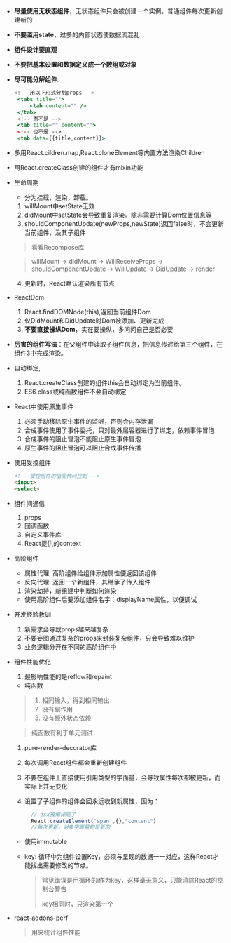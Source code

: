 - **尽量使用无状态组件**，无状态组件只会被创建一个实例。普通组件每次更新创建新的
- **不要滥用state**，过多的内部状态使数据流混乱
- **组件设计要直观**
- **不要把基本设置和数据定义成一个数组或对象**
- **尽可能分解组件**:
   ```jsx
   <!-- 用以下形式分割props -->
    <tabs title="">
        <tab content="" />
    </tab>
    <!-- 而不是 -->
    <tab title="" content="">
    <!-- 也不是 -->
    <tab data={{title,content}}>
   ```
- 多用React.cildren.map,React.cloneElement等内置方法渲染Children
- 用React.createClass创建的组件才有mixin功能
- 生命周期
   - 分为挂载，渲染，卸载。
   1. willMount中setState无效
   2. didMount中setState会导致重复渲染。除非需要计算Dom位置信息等
   3. shouldComponentUpdate(newProps,newState)返回false时，不会更新当前组件，及其子组件
    > 看看Recompose库

    > willMount -> didMount -> WillReceiveProps -> shouldComponentUpdate -> WillUpdate -> DidUpdate -> render

   4. 更新时，React默认渲染所有节点
- ReactDom
   1. React.findDOMNode(this),返回当前组件Dom
   2. 仅DidMount和DidUpdate时Dom被添加、更新完成
   3. **不要直接操纵Dom**，实在要操纵，多问问自己是否必要
- **厉害的组件写法**：在父组件中读取子组件信息，把信息传递给第三个组件，在组件3中完成渲染。
- 自动绑定,
   1. React.createClass创建的组件this会自动绑定为当前组件。
   2. ES6 class或纯函数组件不会自动绑定 
- React中使用原生事件
   1. 必须手动移除原生事件的监听，否则会内存泄漏
   2. 合成事件使用了事件委托，只对最外层容器进行了绑定，依赖事件冒泡
   3. 合成事件的阻止冒泡不能阻止原生事件冒泡
   4. 原生事件的阻止冒泡可以阻止合成事件传播 
- 使用受控组件
  ```html
  <!-- 受控组件的值受代码控制 -->
  <input>
  <select>
  ```
- 组件间通信
  1. props
  2. 回调函数
  3. 自定义事件库
  4. React提供的context
- 高阶组件
   -  属性代理: 高阶组件给组件添加属性便返回该组件
   -  反向代理: 返回一个新组件，其继承了传入组件
    1. 渲染劫持，新组建中判断如何渲染
   - 使用高阶组件后要添加组件名字：displayName属性，以便调试
- 开发经验教训
   1. 新需求会导致props越来越复杂
   2. 不要妄图通过复杂的props来封装复杂组件，只会导致难以维护
   3. 业务逻辑分开在不同的高阶组件中
- 组件性能优化
   1. 最影响性能的是reflow和repaint
   - 纯函数
   > 1. 相同输入，得到相同输出
   > 2. 没有副作用
   > 3. 没有额外状态依赖

   > 纯函数有利于单元测试 

   1. pure-render-decorator库

   2. 每次调用React组件都会重新创建组件

   3. 不要在组件上直接使用引用类型的字面量，会导致属性每次都被更新，而实际上并无变化

   4. 设置了子组件的组件会回永远收到新属性，因为：

      ``` js
        // jsx被编译成了
        React.createElement('span',{},"content")
        //每次更新，对象字面量均是新的
      ```

   - 使用immutable

   - key: 循环中为组件设置Key，必须与呈现的数据一一对应，这样React才能找出需要修改的节点。

     > 常见错误是用循环的i作为key，这样毫无意义，只能消除React的控制台警告
     >
     > key相同时，只渲染第一个

- react-addons-perf

  > 用来统计组件性能